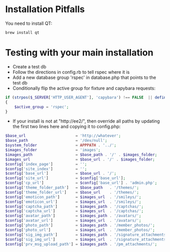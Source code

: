 # Installation Pitfalls

You need to install QT:

    brew install qt


# Testing with your main installation

- Create a test db
- Follow the directions in config.rb to tell rspec where it is
- Add a new database group 'rspec' in database.php that points to
  the test db
- Conditionally flip the active group for fixture and capybara
  requests:

```php
if (strpos($_SERVER['HTTP_USER_AGENT'], 'capybara') !== FALSE  || defined('FIXTURE'))
{
	$active_group = 'rspec';
}
```

- If your install is not at "http://ee2/", then override all paths by
  updating the first two lines here and copying it to config.php:

```php
$base_url                      = 'http://whatever';
$base_path                     = '/dev/null';
$system_folder                 = APPPATH . '../';
$images_folder                 = 'images';
$images_path                   = $base_path . '/' . $images_folder;
$images_url                    = $base_url . '/' . $images_folder;
$config['index_page']          = '';
$config['site_index']          = '';
$config['base_url']            = $base_url . '/';
$config['site_url']            = $config['base_url'];
$config['cp_url']              = $config['base_url'] . 'admin.php';
$config['theme_folder_path']   = $base_path   . '/themes/';
$config['theme_folder_url']    = $base_url    . '/themes/';
$config['emoticon_path']       = $images_url  . '/smileys/';
$config['emoticon_url']        = $images_url  . '/smileys/';
$config['captcha_path']        = $images_path . '/captchas/';
$config['captcha_url']         = $images_url  . '/captchas/';
$config['avatar_path']         = $images_path . '/avatars/';
$config['avatar_url']          = $images_url  . '/avatars/';
$config['photo_path']          = $images_path . '/member_photos/';
$config['photo_url']           = $images_url  . '/member_photos/';
$config['sig_img_path']        = $images_path . '/signature_attachments/';
$config['sig_img_url']         = $images_url  . '/signature_attachments/';
$config['prv_msg_upload_path'] = $images_path . '/pm_attachments/';
```

